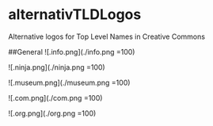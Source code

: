 # alternativTLDLogos
Alternative logos for Top Level Names in Creative Commons

##General
![.info.png](./info.png =100)

![.ninja.png](./ninja.png =100)

![.museum.png](./museum.png =100)

![.com.png](./com.png =100)

![.org.png](./org.png =100)
